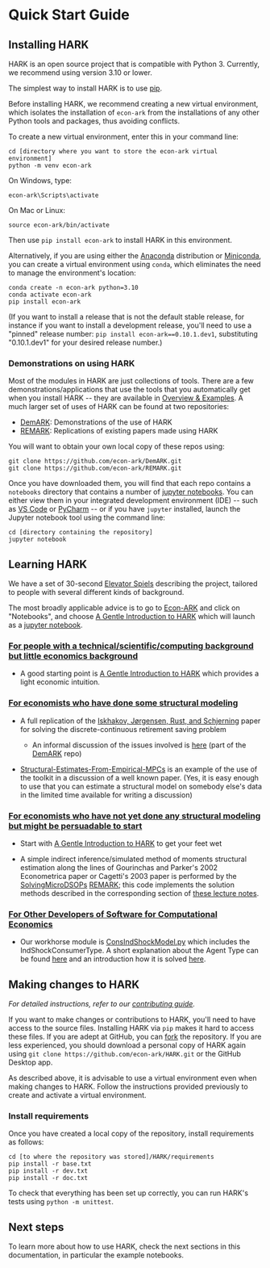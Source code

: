 # Quick Start Guide

## Installing HARK

HARK is an open source project that is compatible with Python 3. Currently, we recommend using version 3.10 or lower.

The simplest way to install HARK is to use [pip](https://pip.pypa.io/en/stable/installation/).

Before installing HARK, we recommend creating a new virtual environment, which isolates the installation of `econ-ark` from the installations of any other Python tools and packages, thus avoiding conflicts.

To create a new virtual environment, enter this in your command line:

```
cd [directory where you want to store the econ-ark virtual environment]
python -m venv econ-ark
```

On Windows, type:

```
econ-ark\Scripts\activate
```

On Mac or Linux:

```
source econ-ark/bin/activate
```

Then use `pip install econ-ark` to install HARK in this environment.

Alternatively, if you are using either the [Anaconda](https://anaconda.com/) distribution or [Miniconda](https://docs.conda.io/projects/miniconda/en/latest/), you can create a virtual environment using `conda`, which eliminates the need to manage the environment's location:

```
conda create -n econ-ark python=3.10
conda activate econ-ark
pip install econ-ark
```

(If you want to install a release that is not the default stable release, for instance if you want to install a development release, you'll need to use a "pinned" release number: `pip install econ-ark==0.10.1.dev1`, substituting "0.10.1.dev1" for your desired release number.)

### Demonstrations on using HARK

Most of the modules in HARK are just collections of tools. There are a few demonstrations/applications that use the tools that you automatically get when you install HARK -- they are available in [Overview & Examples](https://docs.econ-ark.org/overview/index.html). A much larger set of uses of HARK can be found at two repositories:

- [DemARK](https://github.com/econ-ark/DemARK): Demonstrations of the use of HARK
- [REMARK](https://github.com/econ-ark/REMARK): Replications of existing papers made using HARK

You will want to obtain your own local copy of these repos using:

```
git clone https://github.com/econ-ark/DemARK.git
git clone https://github.com/econ-ark/REMARK.git
```

Once you have downloaded them, you will find that each repo contains a `notebooks` directory that contains a number of [jupyter notebooks](https://jupyter.org/). You can either view them in your integrated development environment (IDE) -- such as [VS Code](https://code.visualstudio.com/) or [PyCharm](https://www.jetbrains.com/pycharm/) -- or if you have `jupyter` installed, launch the Jupyter notebook tool using the command line:

```
cd [directory containing the repository]
jupyter notebook
```

## Learning HARK

We have a set of 30-second [Elevator Spiels](https://github.com/econ-ark/PARK/blob/master/Elevator-Spiels.md#capsule-summaries-of-what-the-econ-ark-project-is) describing the project, tailored to people with several different kinds of background.

The most broadly applicable advice is to go to [Econ-ARK](https://econ-ark.org) and click on "Notebooks", and choose [A Gentle Introduction to HARK](https://docs.econ-ark.org/example_notebooks/Gentle-Intro-To-HARK.html) which will launch as a [jupyter notebook](https://jupyter.org/).

### [For people with a technical/scientific/computing background but little economics background](https://github.com/econ-ark/PARK/blob/master/Elevator-Spiels.md#for-people-with-a-technicalscientificcomputing-background-but-no-economics-background)

- A good starting point is [A Gentle Introduction to HARK](https://docs.econ-ark.org/example_notebooks/Gentle-Intro-To-HARK.html) which provides a light economic intuition.

### [For economists who have done some structural modeling](https://github.com/econ-ark/PARK/blob/master/Elevator-Spiels.md#for-economists-who-have-done-some-structural-modeling)

- A full replication of the [Iskhakov, Jørgensen, Rust, and Schjerning](https://onlinelibrary.wiley.com/doi/abs/10.3982/QE643) paper for solving the discrete-continuous retirement saving problem

  - An informal discussion of the issues involved is [here](https://github.com/econ-ark/DemARK/blob/master/notebooks/DCEGM-Upper-Envelope.ipynb) (part of the [DemARK](https://github.com/econ-ark/DemARK) repo)

- [Structural-Estimates-From-Empirical-MPCs](https://github.com/econ-ark/DemARK/blob/master/notebooks/Structural-Estimates-From-Empirical-MPCs-Fagereng-et-al.ipynb) is an example of the use of the toolkit in a discussion of a well known paper. (Yes, it is easy enough to use that you can estimate a structural model on somebody else's data in the limited time available for writing a discussion)

### [For economists who have not yet done any structural modeling but might be persuadable to start](https://github.com/econ-ark/PARK/blob/master/Elevator-Spiels.md#for-economists-who-have-not-yet-done-any-structural-modeling-but-might-be-persuadable-to-start)

- Start with [A Gentle Introduction to HARK](https://docs.econ-ark.org/example_notebooks/Gentle-Intro-To-HARK.html) to get your feet wet

- A simple indirect inference/simulated method of moments structural estimation along the lines of Gourinchas and Parker's 2002 Econometrica paper or Cagetti's 2003 paper is performed by the [SolvingMicroDSOPs](https://github.com/econ-ark/SolvingMicroDSOPs/) [REMARK](https://github.com/econ-ark/REMARK); this code implements the solution methods described in the corresponding section of [these lecture notes](https://llorracc.github.io/SolvingMicroDSOPs/).

### [For Other Developers of Software for Computational Economics](https://github.com/econ-ark/PARK/blob/master/Elevator-Spiels.md#for-other-developers-of-software-for-computational-economics)

- Our workhorse module is [ConsIndShockModel.py](https://github.com/econ-ark/HARK/blob/master/HARK/ConsumptionSaving/ConsIndShockModel.py) which includes the IndShockConsumerType. A short explanation about the Agent Type can be found [here](https://docs.econ-ark.org/example_notebooks/IndShockConsumerType.html) and an introduction how it is solved [here](https://docs.econ-ark.org/example_notebooks/HowWeSolveIndShockConsumerType.html).

## Making changes to HARK

_For detailed instructions, refer to our [contributing guide](https://docs.econ-ark.org/guides/contributing.html)._

If you want to make changes or contributions to HARK, you'll need to have access to the source files. Installing HARK via `pip` makes it hard to access these files. If you are adept at GitHub, you can [fork](https://help.github.com/en/articles/fork-a-repo) the repository. If you are less experienced, you should download a personal copy of HARK again using `git clone https://github.com/econ-ark/HARK.git` or the GitHub Desktop app.

As described above, it is advisable to use a virtual environment even when making changes to HARK. Follow the instructions provided previously to create and activate a virtual environment.

### Install requirements

Once you have created a local copy of the repository, install requirements as follows:

```
cd [to where the repository was stored]/HARK/requirements
pip install -r base.txt
pip install -r dev.txt
pip install -r doc.txt
```

To check that everything has been set up correctly, you can run HARK's tests using `python -m unittest`.

## Next steps

To learn more about how to use HARK, check the next sections in this documentation, in particular the example notebooks.
